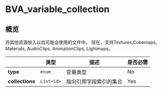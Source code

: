 # BVA_variable_collection

## 概览

将其他资源放入以后可能会使用的文件中。
现在，支持Textures,Cubemaps, Materials, AudioClips, AnimationClips, Lightmaps。


|              | 类型         | 描述            | 是否必需             |
|----------------|------------|---------------|----------------------|
|**type**            | `enum`      | 变量类型           | No    |
|**collections**               | `List<id>`      | 指向引用字段索引的集合         | Yes   |